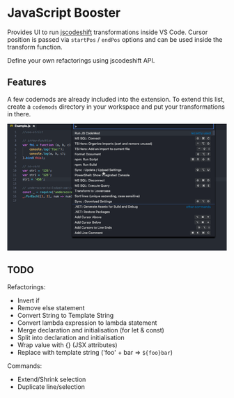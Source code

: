 # JavaScript Booster

Provides UI to run [jscodeshift](https://github.com/facebook/jscodeshift) transformations inside VS Code. Cursor position is passed via `startPos` / `endPos` options and can be used inside the transform function.

Define your own refactorings using jscodeshift API.

## Features

A few codemods are already included into the extension. To extend this list, create a `codemods` directory in your workspace and put your transformations in there.

![Run CodeMod Command](images/runCodeMod.gif)

## TODO

Refactorings:

* Invert if
* Remove else statement
* Convert String to Template String
* Convert lambda expression to lambda statement
* Merge declaration and initialisation (for let & const)
* Split into declaration and initialisation
* Wrap value with {} (JSX attributes)
* Replace with template string ('foo' + bar => `${foo}bar`)

Commands:

* Extend/Shrink selection
* Duplicate line/selection

<!-- ## Extension Settings

Include if your extension adds any VS Code settings through the `contributes.configuration` extension point.

For example:

This extension contributes the following settings:

* `myExtension.enable`: enable/disable this extension
* `myExtension.thing`: set to `blah` to do something

## Known Issues

Calling out known issues can help limit users opening duplicate issues against your extension.

## Release Notes

Users appreciate release notes as you update your extension.

### 1.0.0

Initial release of ...

### 1.0.1

Fixed issue #.

### 1.1.0

Added features X, Y, and Z.
 -->
